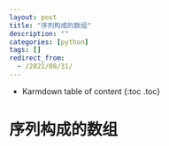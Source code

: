 ```yaml
---
layout: post
title: "序列构成的数组"
description: ""
categories: [python]
tags: []
redirect_from:
  - /2021/08/31/
---
```


* Karmdown table of content
{:toc .toc}

# 序列构成的数组